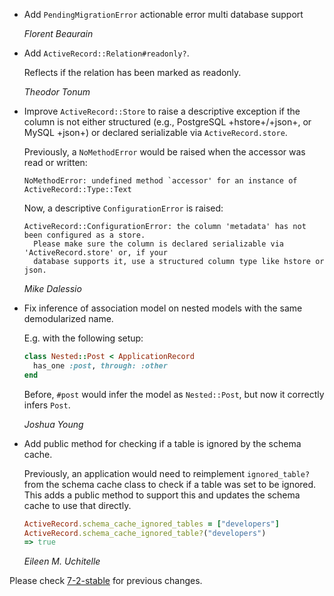 *   Add `PendingMigrationError` actionable error multi database support

    *Florent Beaurain*

*   Add `ActiveRecord::Relation#readonly?`.

    Reflects if the relation has been marked as readonly.

    *Theodor Tonum*

*   Improve `ActiveRecord::Store` to raise a descriptive exception if the column is not either
    structured (e.g., PostgreSQL +hstore+/+json+, or MySQL +json+) or declared serializable via
    `ActiveRecord.store`.

    Previously, a `NoMethodError` would be raised when the accessor was read or written:

        NoMethodError: undefined method `accessor' for an instance of ActiveRecord::Type::Text

    Now, a descriptive `ConfigurationError` is raised:

        ActiveRecord::ConfigurationError: the column 'metadata' has not been configured as a store.
          Please make sure the column is declared serializable via 'ActiveRecord.store' or, if your
          database supports it, use a structured column type like hstore or json.

    *Mike Dalessio*

*   Fix inference of association model on nested models with the same demodularized name.

    E.g. with the following setup:

    ```ruby
    class Nested::Post < ApplicationRecord
      has_one :post, through: :other
    end
    ```

    Before, `#post` would infer the model as `Nested::Post`, but now it correctly infers `Post`.

    *Joshua Young*

*   Add public method for checking if a table is ignored by the schema cache.

    Previously, an application would need to reimplement `ignored_table?` from the schema cache class to check if a table was set to be ignored. This adds a public method to support this and updates the schema cache to use that directly.

    ```ruby
    ActiveRecord.schema_cache_ignored_tables = ["developers"]
    ActiveRecord.schema_cache_ignored_table?("developers")
    => true
    ```

    *Eileen M. Uchitelle*

Please check [7-2-stable](https://github.com/rails/rails/blob/7-2-stable/activerecord/CHANGELOG.md) for previous changes.
